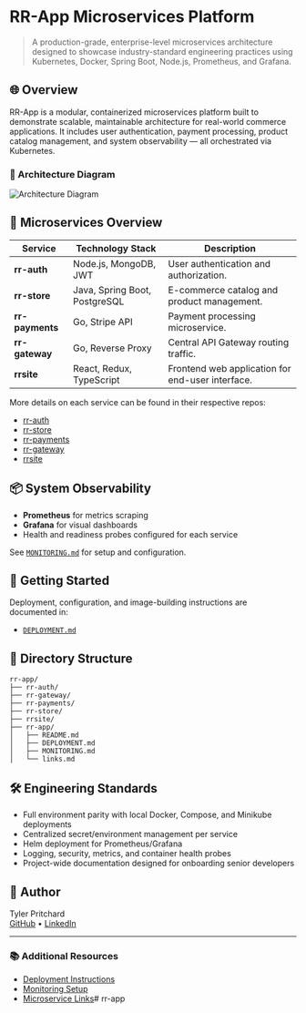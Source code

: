 # RR-App Microservices Platform


> A production-grade, enterprise-level microservices architecture designed to showcase industry-standard engineering practices using Kubernetes, Docker, Spring Boot, Node.js, Prometheus, and Grafana.

## 🌐 Overview

RR-App is a modular, containerized microservices platform built to demonstrate scalable, maintainable architecture for real-world commerce applications. It includes user authentication, payment processing, product catalog management, and system observability — all orchestrated via Kubernetes.

### 📐 Architecture Diagram
![Architecture Diagram](./architecture.png)

## 🧱 Microservices Overview

| Service        | Technology Stack        | Description                                 |
|----------------|-------------------------|---------------------------------------------|
| **rr-auth**    | Node.js, MongoDB, JWT   | User authentication and authorization.     |
| **rr-store**   | Java, Spring Boot, PostgreSQL | E-commerce catalog and product management. |
| **rr-payments**| Go, Stripe API          | Payment processing microservice.            |
| **rr-gateway** | Go, Reverse Proxy       | Central API Gateway routing traffic.        |
| **rrsite**	| React, Redux, TypeScript	|Frontend web application for end-user interface.

More details on each service can be found in their respective repos:
- [rr-auth](https://www.github.com/tyler-pritchard/rr-auth)
- [rr-store](https://www.github.com/tyler-pritchard/rr-store)
- [rr-payments](https://www.github.com/tyler-pritchard/rr-payments)
- [rr-gateway](https://www.github.com/tyler-pritchard/rr-gateway)
- [rrsite](https://www.github.com/tyler-pritchard/rrsite)

## 📦 System Observability

- **Prometheus** for metrics scraping
- **Grafana** for visual dashboards
- Health and readiness probes configured for each service

See [`MONITORING.md`](./MONITORING.md) for setup and configuration.

## 🚀 Getting Started

Deployment, configuration, and image-building instructions are documented in:
- [`DEPLOYMENT.md`](./DEPLOYMENT.md)

## 📂 Directory Structure

```
rr-app/
├── rr-auth/
├── rr-gateway/
├── rr-payments/
├── rr-store/
├── rrsite/
├── rr-app/
│   ├── README.md
│   ├── DEPLOYMENT.md
│   ├── MONITORING.md
│   └── links.md
```

## 🛠️ Engineering Standards

- Full environment parity with local Docker, Compose, and Minikube deployments
- Centralized secret/environment management per service
- Helm deployment for Prometheus/Grafana
- Logging, security, metrics, and container health probes
- Project-wide documentation designed for onboarding senior developers

## 👤 Author

Tyler Pritchard  
[GitHub](https://github.com/tyler-pritchard) • [LinkedIn](https://linkedin.com/in/tyler-pritchard)

---

### 📚 Additional Resources

- [Deployment Instructions](./DEPLOYMENT.md)
- [Monitoring Setup](./MONITORING.md)
- [Microservice Links](./links.md)# rr-app
